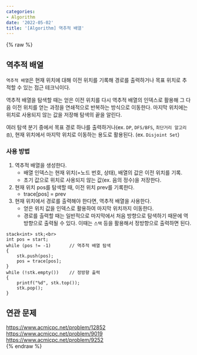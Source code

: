 ```yaml
---
categories:
- Algorithm
date: '2022-05-02'
title: '[Algorithm] 역추적 배열'
---
```


{% raw %}
## 역추적 배열
`역추적 배열`은 현재 위치에 대해 이전 위치를 기록해 경로를 출력하거나 목표 위치로 추적할 수 있는 접근 테크닉이다.

역추적 배열을 탐색할 때는 얻은 이전 위치를 다시 역추적 배열의 인덱스로 활용해 그 다음 이전 위치를 얻는 과정을 연쇄적으로 반복하는 방식으로 이동한다. 마지막 위치에는 위치로 사용되지 않는 값을 저장해 탐색의 끝을 알린다.

여러 탐색 분기 중에서 목표 경로 하나를 출력하거나(ex. `DP`, `DFS/BFS`, `최단거리 알고리즘`),  현재 위치에서 마지막 위치로 이동하는 용도로 활용된다. (ex. `Disjoint Set`)

### 사용 방법
1. 역추적 배열을 생성한다.
	- 배열 인덱스는 현재 위치(=노드 번호, 상태), 배열의 값은 이전 위치를 기록.
	- 초기 값으로 위치로 사용되지 않는 값(ex. 음의 정수)을 저장한다.
3. 현재 위치 pos를 탐색할 때, 이전 위치 prev를 기록한다.
	- trace[pos] = prev
4. 현재 위치에서 경로를 출력해야 한다면, 역추적 배열을 사용한다.
	- 얻은 위치 값을 인덱스로 활용하여 마지막 위치까지 이동한다.
	- 경로를 출력할 때는 일반적으로 마지막에서 처음 방향으로 탐색하기 때문에 역방향으로 출력될 수 있다. 이때는 `스택` 등을 활용해서 정방향으로 출력하면 된다.

```
stack<int> stk;<br>
int pos = start;
while (pos != -1)		// 역추적 배열 탐색
{
	stk.push(pos);
	pos = trace[pos];
}
while (!stk.empty())	// 정방향 출력
{
	printf("%d", stk.top());
	stk.pop();
}
```

## 연관 문제
https://www.acmicpc.net/problem/12852<br>
https://www.acmicpc.net/problem/9019<br>
https://www.acmicpc.net/problem/9252<br>
{% endraw %}
